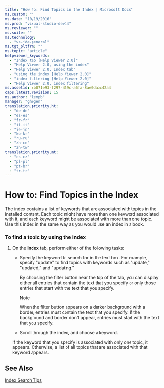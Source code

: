 ```yaml
---
title: "How to: Find Topics in the Index | Microsoft Docs"
ms.custom: ""
ms.date: "10/19/2016"
ms.prod: "visual-studio-dev14"
ms.reviewer: ""
ms.suite: ""
ms.technology: 
  - "vs-ide-general"
ms.tgt_pltfrm: ""
ms.topic: "article"
helpviewer_keywords: 
  - "Index tab [Help Viewer 2.0]"
  - "Help Viewer 2.0, using the index"
  - "Help Viewer 2.0, Index tab"
  - "using the index [Help Viewer 2.0]"
  - "index filtering [Help Viewer 2.0]"
  - "Help Viewer 2.0, index filtering"
ms.assetid: cb071e93-f297-459c-a6fa-8ae0dabc42a4
caps.latest.revision: 15
ms.author: "kempb"
manager: "ghogen"
translation.priority.ht: 
  - "de-de"
  - "es-es"
  - "fr-fr"
  - "it-it"
  - "ja-jp"
  - "ko-kr"
  - "ru-ru"
  - "zh-cn"
  - "zh-tw"
translation.priority.mt: 
  - "cs-cz"
  - "pl-pl"
  - "pt-br"
  - "tr-tr"
---
```

# How to: Find Topics in the Index
The index contains a list of keywords that are associated with topics in the installed content. Each topic might have more than one keyword associated with it, and each keyword might be associated with more than one topic. Use this index in the same way as you would use an index in a book.  
  
### To find a topic by using the index  
  
1.  On the **Index** tab, perform either of the following tasks:  
  
    -   Specify the keyword to search for in the text box. For example, specify "update" to find topics with keywords such as "update," "updated," and "updating."  
  
         By choosing the filter button near the top of the tab, you can display either all entries that contain the text that you specify or only those entries that start with the text that you specify.  
  
        > [!NOTE]
        >  When the filter button appears on a darker background with a border, entries must contain the text that you specify. If the background and border don't appear, entries must start with the text that you specify.  
  
    -   Scroll through the index, and choose a keyword.  
  
     If the keyword that you specify is associated with only one topic, it appears. Otherwise, a list of all topics that are associated with that keyword appears.  
  
## See Also  
 [Index Search Tips](../ide/index-search-tips.md)